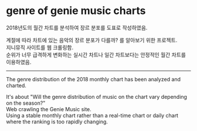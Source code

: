 # genre of genie music charts
2018년도의 월간 차트를 분석하여 장르 분포를 도표로 작성하였음.

계절에 따라 차트에 있는 음악의 장르 분포가 다를까? 를 알아보기 위한 프로젝트.<br>
지니뮤직 사이트를 웹 크롤링함.<br>
순위가 너무 급격하게 변화하는 실시간 차트나 일간 차트보다는 안정적인 월간 차트를 이용하였음.

---------------
The genre distribution of the 2018 monthly chart has been analyzed and charted.

It's about "Will the genre distribution of music on the chart vary depending on the season?"<br>
Web crawling the Genie Music site.<br>
Using a stable monthly chart rather than a real-time chart or daily chart where the ranking is too rapidly changing.

